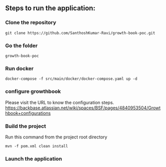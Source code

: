 ## Steps to run the application:
### Clone the repository

``` git clone https://github.com/SanthoshKumar-Ravi/growth-book-poc.git ```

### Go the folder

``` growth-book-poc ```

### Run docker

``` docker-compose -f src/main/docker/docker-compose.yaml up -d ```

### configure growthbook
Please visit the URL to know the configuration steps.
https://backbase.atlassian.net/wiki/spaces/BSF/pages/4840953504/Growthbook+configurations

### Build the project

Run this command from the project root directory

``` mvn -f pom.xml clean install ```

### Launch the application
